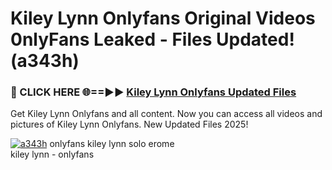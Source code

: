 # Kiley Lynn Onlyfans Original Videos 0nlyFans Leaked - Files Updated! (a343h)

<h3>🔴 CLICK HERE 🌐==►► <a href="https://tinyurl.com/2wckxsce" rel="nofollow">Kiley Lynn Onlyfans Updated Files</a></h3>

Get Kiley Lynn Onlyfans and all content. Now you can access all videos and pictures of Kiley Lynn Onlyfans. New Updated Files 2025!

[![a343h](https://i.imgur.com/AFduVYN.gif)](https://tinyurl.com/2wckxsce)
onlyfans kiley lynn solo erome<br>
kiley lynn - onlyfans
